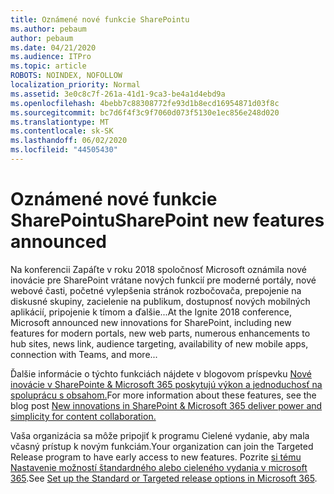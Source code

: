 ```yaml
---
title: Oznámené nové funkcie SharePointu
ms.author: pebaum
author: pebaum
ms.date: 04/21/2020
ms.audience: ITPro
ms.topic: article
ROBOTS: NOINDEX, NOFOLLOW
localization_priority: Normal
ms.assetid: 3e0c8c7f-261a-41d1-9ca3-be4a1d4ebd9a
ms.openlocfilehash: 4bebb7c88308772fe93d1b8ecd16954871d03f8c
ms.sourcegitcommit: bc7d6f4f3c9f7060d073f5130e1ec856e248d020
ms.translationtype: MT
ms.contentlocale: sk-SK
ms.lasthandoff: 06/02/2020
ms.locfileid: "44505430"
---
```

# <a name="sharepoint-new-features-announced"></a><span data-ttu-id="b7ce6-102">Oznámené nové funkcie SharePointu</span><span class="sxs-lookup"><span data-stu-id="b7ce6-102">SharePoint new features announced</span></span>

<span data-ttu-id="b7ce6-103">Na konferencii Zapáľte v roku 2018 spoločnosť Microsoft oznámila nové inovácie pre SharePoint vrátane nových funkcií pre moderné portály, nové webové časti, početné vylepšenia stránok rozbočovača, prepojenie na diskusné skupiny, zacielenie na publikum, dostupnosť nových mobilných aplikácií, pripojenie k tímom a ďalšie...</span><span class="sxs-lookup"><span data-stu-id="b7ce6-103">At the Ignite 2018 conference, Microsoft announced new innovations for SharePoint, including new features for modern portals, new web parts, numerous enhancements to hub sites, news link, audience targeting, availability of new mobile apps, connection with Teams, and more...</span></span>
  
<span data-ttu-id="b7ce6-104">Ďalšie informácie o týchto funkciách nájdete v blogovom príspevku [Nové inovácie v SharePointe &amp; Microsoft 365 poskytujú výkon a jednoduchosť na spoluprácu s obsahom.](https://go.microsoft.com/fwlink/?linkid=2026502)</span><span class="sxs-lookup"><span data-stu-id="b7ce6-104">For more information about these features, see the blog post [New innovations in SharePoint &amp; Microsoft 365 deliver power and simplicity for content collaboration.](https://go.microsoft.com/fwlink/?linkid=2026502)</span></span>
  
<span data-ttu-id="b7ce6-105">Vaša organizácia sa môže pripojiť k programu Cielené vydanie, aby mala včasný prístup k novým funkciám.</span><span class="sxs-lookup"><span data-stu-id="b7ce6-105">Your organization can join the Targeted Release program to have early access to new features.</span></span> <span data-ttu-id="b7ce6-106">Pozrite [si tému Nastavenie možností štandardného alebo cieleného vydania v microsoft 365](https://docs.microsoft.com/microsoft-365/admin/manage/release-options-in-office-365).</span><span class="sxs-lookup"><span data-stu-id="b7ce6-106">See [Set up the Standard or Targeted release options in Microsoft 365](https://docs.microsoft.com/microsoft-365/admin/manage/release-options-in-office-365).</span></span>
